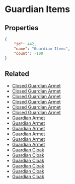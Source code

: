 # Guardian Items

<no description available>

## Properties

```json
{
    "id": 442,
    "name": "Guardian Items",
    "count": -100
}
```

## Related

- [Closed Guardian Armet](../items/13929-closed-guardian-armet.md)
- [Closed Guardian Armet](../items/13930-closed-guardian-armet.md)
- [Closed Guardian Armet](../items/13931-closed-guardian-armet.md)
- [Closed Guardian Armet](../items/13932-closed-guardian-armet.md)
- [Closed Guardian Armet](../items/13933-closed-guardian-armet.md)
- [Closed Guardian Armet](../items/13934-closed-guardian-armet.md)
- [Guardian Armet](../items/13935-guardian-armet.md)
- [Guardian Armet](../items/13936-guardian-armet.md)
- [Guardian Armet](../items/13937-guardian-armet.md)
- [Guardian Armet](../items/13938-guardian-armet.md)
- [Guardian Armet](../items/13939-guardian-armet.md)
- [Guardian Armet](../items/13940-guardian-armet.md)
- [Guardian Cloak](../items/13941-guardian-cloak.md)
- [Guardian Cloak](../items/13942-guardian-cloak.md)
- [Guardian Cloak](../items/13943-guardian-cloak.md)
- [Guardian Cloak](../items/13944-guardian-cloak.md)
- [Guardian Cloak](../items/13945-guardian-cloak.md)
- [Guardian Cloak](../items/13946-guardian-cloak.md)

